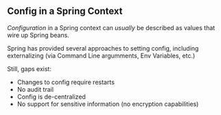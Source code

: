 
## Config in a Spring Context

_Configuration_ in a Spring context can _usually_ be described as values that wire up Spring beans.

Spring has provided several approaches to setting config, including externalizing (via Command Line argumments, Env Variables, etc.)

Still, gaps exist:

* Changes to config require restarts
* No audit trail
* Config is de-centralized
* No support for sensitive information (no encryption capabilities)
